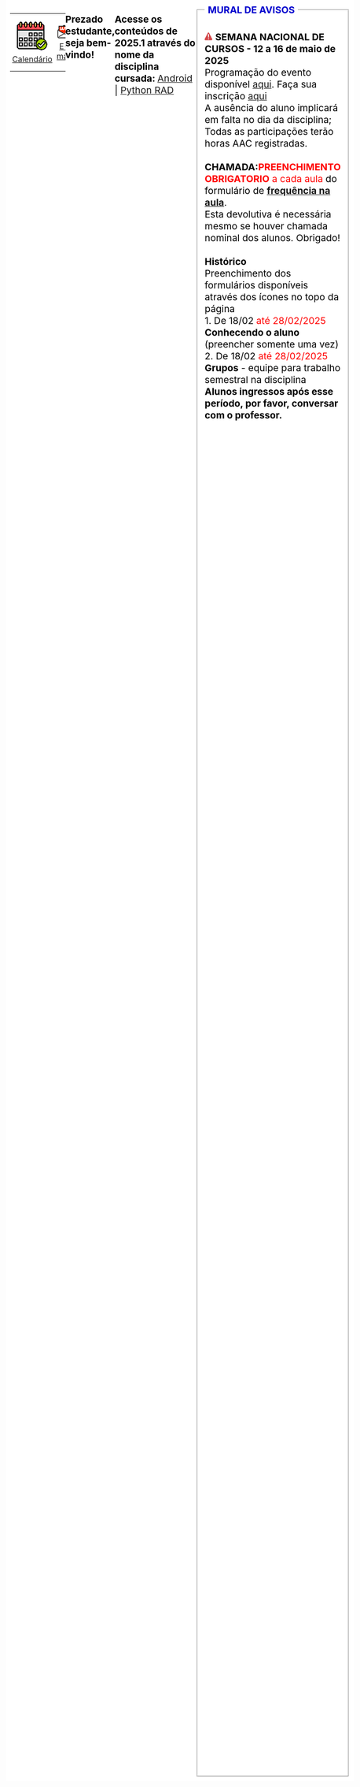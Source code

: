 <html lang="en">
  <head>
    <meta charset="UTF-8">
    <meta name="viewport" content="width=device-width, initial-scale=1.0">
    <meta http-equiv="X-UA-Compatible" content="ie=edge">
    <title>Prof.Turatti</title>
    <link rel="stylesheet" href="./style.css">
    <link rel="icon" href="./favicon.ico" type="image/x-icon">

 
<style>
.centralizeContent {
  display: -webkit-box;
  display: -moz-box;
  display: -ms-flexbox;
  display: -webkit-flex;
  display: flex;
  
  align-items:center;
  justify-content:center;
  
  /* height: 100vh; */
  /* width: 100%; */
  background: 'white';
}
.centralize {
  display: -webkit-box;
  display: -moz-box;
  display: -ms-flexbox;
  display: -webkit-flex;
  display: flex;
  
  background: #ebab34;
  border-radius: 16px;
  padding:8px;
  align-items:center;
  flex-direction:column;
  /* font-size: 32px; */
}
.dark-mode {
  background-color: black;
  color: white;
}
/* -- blink image -- */
@keyframes blink {
    0% { opacity: 1; }
    50% { opacity: 0; }
    100% { opacity: 1; }
}
.icone {
  max-height: 64px;
  min-height: 32px;
  width: auto;
}
.piscar {
    animation: blink 1s infinite;
    /* Inclui suporte para navegadores antigos, se necessário */
    -webkit-animation: blink 1s infinite;
    -moz-animation: blink 1s infinite;
    -o-animation: blink 1s infinite;
}
.tabela-responsiva {
  overflow-x: auto;
  -webkit-overflow-scrolling: touch; /* rolagem suave no iOS */
}  

body {
  display: flex;
  padding: 8px;
  background-color: white;
  color: black;
  font-size: clamp(12px, 2vw, 20px);
  /* font-size: 5vw;  /* Font size will be 5% of the viewport width */
  height: 90vh;
  width: 90vw;
}
table {
  border: none;
  border-collapse: collapse;
  flex: 1;
}
th, td {
  border: 0px;
  flex: 1;
  font-size: clamp(8px, 2vw, 16px);
  padding: 4px;
  text-align: center;
  min-width: 32px;
}
</style>
  </head>
<body>

<div class="tabela-responsiva">
  <table>
    <tr>
        <td><!-- 1 -->
            <a href="calendario25s1.pdf" target="_new">
              <img src="calendario64.png" title="Calendário Acadêmico" class="icone">
              <br>Calendário
            </a>
        </td>
        <td><!-- 2 -->
            <a href="&#109;ailto&#58;luiz&#46;tu&#114;&#97;tti&#64;profes&#115;ores&#46;&#117;n&#105;m&#101;trocamp&#46;edu&#46;br" target="_new">
              <img src="envelope64wy.png" title="E-mail Wyden" class="icone">
              <br>E-mail
            </a>
        </td>
        <td><!-- 3 -->
            <a href="&#109;&#97;&#105;&#108;&#116;&#111;&#58;pr&#111;&#102;&#46;t&#117;&#114;&#97;tti&#64;&#103;mail&#46;c&#111;m" target="_new">
              <img src="envelope64gmail.png" title="E-mail GMail" class="icone">
              <br>E-mail
            </a>
        </td>
        <td><!-- 4 -->
            <a href="https://github.com/profturatti/materiais/blob/main/README.md" target="_new">
              <img src="tutoriais64c.png" title="Materiais Complementares" class="icone">
              <br>Materiais
            </a>
        </td>
        <td><!-- 5 -->
            <a href="https://forms.gle/fCiagxrVp2bRp8K28" target="_new">
              <img src="checklist64.png" title="Frequência na aula" class="icone">
              <br>Frequência
            </a>
        </td>
        <td><!-- 6 -->
            <!-- a href="https://forms.gle/c135Z5mdV9Hh8znT6" target="_new" -->
              <img src="apresentacao64g.png" title="Conhecendo o aluno" class="icone">
              <br>Apresente-se
        </td>
        <td><!-- 7 -->
            <!-- a href="https://forms.gle/QftrBCRmaoW3EWPo9" target="_new" -->
              <img src="grupo64g.png" title="Grupos de projetos" class="icone">
              <br>Grupos
        </td>
    </tr>
  </table>
</div>

<p><b>Prezado estudante, seja bem-vindo!</b></p>

<p><b>Acesse os conteúdos de 2025.1 através do nome da disciplina cursada: </b>
  <a href="https://github.com/profturatti/android" target="_new">Android</a> | 
  <a href="https://github.com/profturatti/pythonRAD" target="_new">Python RAD</a> 
</p>

<fieldset>
<legend style="color:MediumBlue;"><b>&nbsp;MURAL DE AVISOS&nbsp;</b></legend>
  <br><img src="./alerta.png" class="piscar" width="16" height="16" /> 
      <b>SEMANA NACIONAL DE CURSOS - 12 a 16 de maio de 2025</b>
  <br>Programação do evento disponível <a href="./semanaTI.pdf" target="_new">aqui</a>.
      Faça sua inscrição <a href="https://www.even3.com.br/viii-semana-nacional-da-ti/" target="_new">aqui</a>
  <br>A ausência do aluno implicará em falta no dia da disciplina; Todas as participações terão horas AAC registradas.
  <br>&nbsp;
  <br><b>CHAMADA:</b><span style="color: red;"><b>PREENCHIMENTO OBRIGATORIO</b> a cada aula</span> do formulário de 
      <a href="https://forms.gle/fCiagxrVp2bRp8K28" target="_new"><b>frequência na aula</b></a>. 
  <br>Esta devolutiva é necessária mesmo se houver chamada nominal dos alunos. Obrigado!
  <br>&nbsp;
  <br><b>Histórico</b>
  <br>Preenchimento dos formulários disponíveis através dos ícones no topo da página
  <br>1. De 18/02 <span style="color: red;">até 28/02/2025</span> <b>Conhecendo o aluno</b> (preencher somente uma vez) 
  <br>2. De 18/02 <span style="color: red;">até 28/02/2025</span> <b>Grupos</b> - equipe para trabalho semestral na disciplina
  <br><b>Alunos ingressos após esse período, por favor, conversar com o professor.</b>
  <br>&nbsp;
</fieldset>
</body>
</html>

